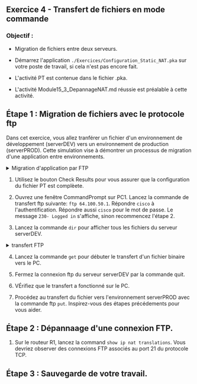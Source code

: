 ## Exercice 4 - Transfert de fichiers en mode commande 

### Objectif : 

- Migration de fichiers entre deux serveurs.

- Démarrez l'application  ```./Exercices/Configuration_Static_NAT.pka``` sur votre poste de travail, si cela n'est pas encore fait.

- L'activité PT est contenue dans le fichier .pka. 

- L'activité Module15_3_DepannageNAT.md réussie est préalable à cette activité. 

## Étape 1 : Migration de fichiers avec le protocole ftp 

Dans cet exercice, vous allez tranférer un fichier d'un environnement de développement (serverDEV) vers un environnement de production (serverPROD). Cette simulation vise à démontrer un processus de migration d'une application entre environnements.

<details>
    <summary>Migration d'application par FTP</summary>

![Micration d'une application](img/FTP_Migration.png)

</details>

1. Utilisez le bouton Check Results pour vous assurer que la configuration du fichier PT est complèete.

2.  Ouvrez une fenêtre CommandPrompt sur PC1. 
Lancez la commande de transfert ftp suivante: ```ftp 64.100.50.1```. Répondre ```cisco``` à l'authentification. Répondre aussi ```cisco``` pour le mot de passe. Le message ```230- Logged in``` s'affiche, sinon recommencez l'étape 2.

3. Lancez la commande ```dir``` pour afficher tous les fichiers du serveur serverDEV. 

<details>
    <summary>transfert FTP</summary>

![Transfert Vers le PC](img/FTP_get.png)

</details>

4. Lancez la commande ```get``` pour débuter le transfert d'un fichier binaire vers le PC. 

5. Fermez la connexion ftp du serveur serverDEV par la commande quit.

5. VÉrifiez que le transfert a fonctionné sur le PC.
 
6. Procédez au transfert du fichier vers l'environnement serverPROD avec la commande ftp  ```put```. Inspirez-vous des étapes précédements pour vous aider.
## Étape  2 : Dépannaage d'une connexion FTP.

1. Sur le routeur R1, lancez la command  ```show ip nat translations```. Vous devriez observer des connexions FTP  associés au port 21 du protocole TCP.

## Étape  3 : Sauvegarde de votre travail.